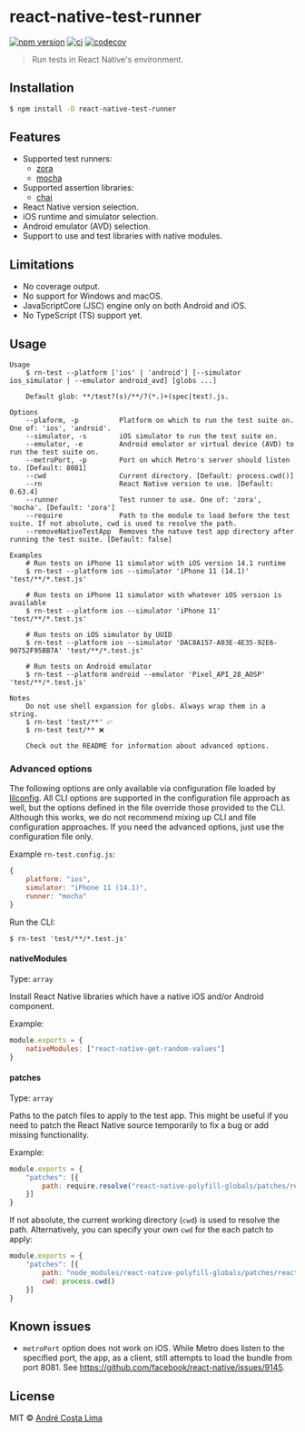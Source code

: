 # react-native-test-runner

[![npm version][npm-image]][npm-url] [![ci][github-ci-image]][github-ci-url] [![codecov][codecov-image]][codecov-url]

[npm-url]:https://www.npmjs.com/package/react-native-test-runner
[npm-image]:https://img.shields.io/npm/v/react-native-test-runner.svg
[github-ci-url]:https://github.com/acostalima/react-native-test-runner/actions
[github-ci-image]:https://github.com/acostalima/react-native-test-runner/workflows/Node%20CI/badge.svg
[codecov-url]:https://codecov.io/gh/acostalima/react-native-test-runner?branch=master
[codecov-image]:https://codecov.io/gh/acostalima/react-native-test-runner/badge.svg?branch=master

> Run tests in React Native's environment.

## Installation

```sh
$ npm install -D react-native-test-runner
```

## Features 

- Supported test runners:
    - [zora](https://github.com/lorenzofox3/zora)
    - [mocha](https://github.com/mochajs/mocha/)
- Supported assertion libraries:
    - [chai](https://github.com/chaijs/chai)
- React Native version selection.
- iOS runtime and simulator selection.
- Android emulator (AVD) selection.
- Support to use and test libraries with native modules.

## Limitations

- No coverage output.
- No support for Windows and macOS.
- JavaScriptCore (JSC) engine only on both Android and iOS.
- No TypeScript (TS) support yet.

## Usage

```
Usage
    $ rn-test --platform ['ios' | 'android'] [--simulator ios_simulator | --emulator android_avd] [globs ...]

    Default glob: **/test?(s)/**/?(*.)+(spec|test).js.

Options
    --plaform, -p          Platform on which to run the test suite on. One of: 'ios', 'android'.
    --simulator, -s        iOS simulator to run the test suite on.
    --emulator, -e         Android emulator or virtual device (AVD) to run the test suite on.
    --metroPort, -p        Port on which Metro's server should listen to. [Default: 8081]
    --cwd                  Current directory. [Default: process.cwd()]
    --rn                   React Native version to use. [Default: 0.63.4]
    --runner               Test runner to use. One of: 'zora', 'mocha'. [Default: 'zora']
    --require              Path to the module to load before the test suite. If not absolute, cwd is used to resolve the path.
    --removeNativeTestApp  Removes the natuve test app directory after running the test suite. [Default: false]

Examples
    # Run tests on iPhone 11 simulator with iOS version 14.1 runtime
    $ rn-test --platform ios --simulator 'iPhone 11 (14.1)' 'test/**/*.test.js'

    # Run tests on iPhone 11 simulator with whatever iOS version is available
    $ rn-test --platform ios --simulator 'iPhone 11' 'test/**/*.test.js'

    # Run tests on iOS simulator by UUID
    $ rn-test --platform ios --simulator 'DAC8A157-A03E-4E35-92E6-90752F95BB7A' 'test/**/*.test.js'

    # Run tests on Android emulator
    $ rn-test --platform android --emulator 'Pixel_API_28_AOSP' 'test/**/*.test.js'

Notes
    Do not use shell expansion for globs. Always wrap them in a string.
    $ rn-test 'test/**' ✅
    $ rn-test test/** ❌

    Check out the README for information about advanced options.
```

### Advanced options

The following options are only available via configuration file loaded by [lilconfig](https://github.com/antonk52/lilconfig).
All CLI options are supported in the configuration file approach as well, but the options defined in the file override those provided to the CLI. Although this works, we do not recommend mixing up CLI and file configuration approaches. If you need the advanced options, just use the configuration file only.   

Example `rn-test.config.js`:

```js
{
    platform: "ios",
    simulator: "iPhone 11 (14.1)",
    runner: "mocha"
}
```

Run the CLI:

```
$ rn-test 'test/**/*.test.js'
```

#### nativeModules

Type: `array`

Install React Native libraries which have a native iOS and/or Android component.

Example:

```js
module.exports = {
    nativeModules: ["react-native-get-random-values"]
}
```

#### patches

Type: `array`

Paths to the patch files to apply to the test app.
This might be useful if you need to patch the React Native source temporarily to fix a bug or add missing functionality.

Example:

```js
module.exports = {
    "patches": [{
        path: require.resolve("react-native-polyfill-globals/patches/react-native+0.63.3.patch")
    }]
}
```

If not absolute, the current working directory (`cwd`) is used to resolve the path. Alternatively, you can specify your own `cwd` for the each patch to apply:

```js
module.exports = {
    "patches": [{
        path: "node_modules/react-native-polyfill-globals/patches/react-native+0.63.3.patch"
        cwd: process.cwd()
    }]
}
```

## Known issues

- `metroPort` option does not work on iOS. While Metro does listen to the specified port, the app, as a client, still attempts to load the bundle from port 8081. See https://github.com/facebook/react-native/issues/9145.
## License

MIT © [André Costa Lima](https://github.com/acostalima)
